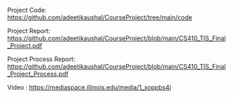 Project Code:    https://github.com/adeetikaushal/CourseProject/tree/main/code

Project Report: https://github.com/adeetikaushal/CourseProject/blob/main/CS410_TIS_Final_Project.pdf 

Project Process Report: https://github.com/adeetikaushal/CourseProject/blob/main/CS410_TIS_Final_Project_Process.pdf

Video : https://mediaspace.illinois.edu/media/1_xoppbs4i


